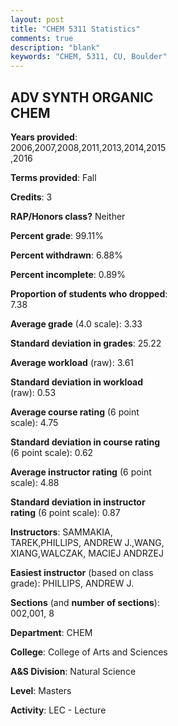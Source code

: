 ```yaml
---
layout: post
title: "CHEM 5311 Statistics"
comments: true
description: "blank"
keywords: "CHEM, 5311, CU, Boulder"
--- 
```

<head>
<script src="https://ajax.googleapis.com/ajax/libs/jquery/2.1.3/jquery.min.js"></script>
<script src="https://dl.dropboxusercontent.com/s/pc42nxpaw1ea4o9/highcharts.js?dl=0"></script>
<!-- <script src="../assets/js/highcharts.js"></script> -->
<style type="text/css">@font-face {
	font-family: "Bebas Neue";
	src: url(https://www.filehosting.org/file/details/544349/BebasNeue%20Regular.otf) format("opentype");
	}
	h1.Bebas { 
		font-family: "Bebas Neue", Verdana, Tahoma;
	}
</style>
</head>
<body>
	<div id="container" style="float: right; width: 45%; height: 88%; margin-left: 2.5%; margin-right: 2.5%;"></div>
	<script language="JavaScript">
		$(document).ready(function() {
		var chart = {type: 'column'};
		var title = {text: 'Grade Distribution'};
		var xAxis = {categories: ['A','B','C','D','F'],crosshair: true};
		var yAxis = {min: 0,title: {text: 'Percentage'}};
		var tooltip = {headerFormat: '<center><b><span style="font-size:20px">{point.key}</span></b></center>',
		               pointFormat: '<td style="padding:0"><b>{point.y:.1f}%</b></td>',
		               footerFormat: '</table>',shared: true,useHTML: true};
		var plotOptions = {column: {pointPadding: 0.0,borderWidth: 0}};  
		var credits = {enabled: false};var series= [{name: 'Percent',data: [48.21,42.86,6.25,2.68,0.0,]}];
		var json = {};
		json.chart = chart;
		json.title = title;
		json.tooltip = tooltip;
		json.xAxis = xAxis;
		json.yAxis = yAxis;  
		json.series = series;
		json.plotOptions = plotOptions;  
		json.credits = credits;
		$('#container').highcharts(json);
	});
	</script>
</body>
			   
## ADV SYNTH ORGANIC CHEM

**Years provided**: 2006,2007,2008,2011,2013,2014,2015,2016

**Terms provided**: Fall

**Credits**: 3

**RAP/Honors class?** Neither

**Percent grade**: 99.11%

**Percent withdrawn**: 6.88%

**Percent incomplete**: 0.89%

**Proportion of students who dropped**: 7.38

**Average grade** (4.0 scale): 3.33

**Standard deviation in grades**: 25.22

**Average workload** (raw): 3.61

**Standard deviation in workload** (raw): 0.53

**Average course rating** (6 point scale): 4.75

**Standard deviation in course rating** (6 point scale): 0.62

**Average instructor rating** (6 point scale): 4.88

**Standard deviation in instructor rating** (6 point scale): 0.87

**Instructors**: SAMMAKIA, TAREK,PHILLIPS, ANDREW J.,WANG, XIANG,WALCZAK, MACIEJ ANDRZEJ

**Easiest instructor** (based on class grade): PHILLIPS, ANDREW J.

**Sections** (and **number of sections**): 002,001, 8

**Department**: CHEM

**College**: College of Arts and Sciences

**A&S Division**: Natural Science

**Level**: Masters

**Activity**: LEC - Lecture